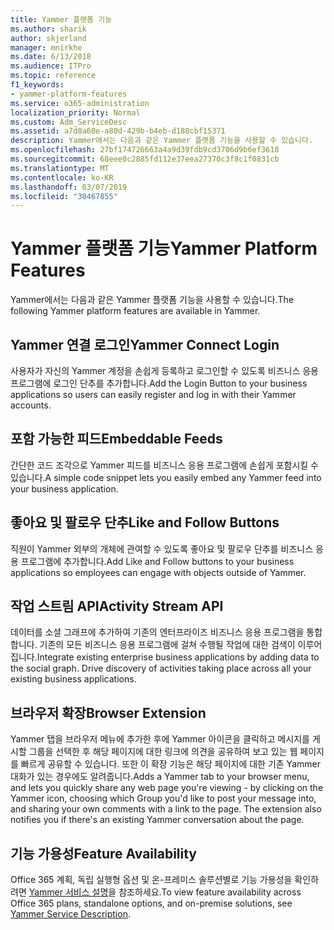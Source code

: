 ```yaml
---
title: Yammer 플랫폼 기능
ms.author: sharik
author: skjerland
manager: mnirkhe
ms.date: 6/13/2018
ms.audience: ITPro
ms.topic: reference
f1_keywords:
- yammer-platform-features
ms.service: o365-administration
localization_priority: Normal
ms.custom: Adm_ServiceDesc
ms.assetid: a7d8a60e-a80d-429b-b4eb-d188cbf15371
description: Yammer에서는 다음과 같은 Yammer 플랫폼 기능을 사용할 수 있습니다.
ms.openlocfilehash: 27bf174726663a4a9d39fdb9cd3706d9b6ef3618
ms.sourcegitcommit: 68eee0c2885fd112e37eea27370c3f8c1f0831cb
ms.translationtype: MT
ms.contentlocale: ko-KR
ms.lasthandoff: 03/07/2019
ms.locfileid: "30467855"
---
```

# <a name="yammer-platform-features"></a><span data-ttu-id="5077a-103">Yammer 플랫폼 기능</span><span class="sxs-lookup"><span data-stu-id="5077a-103">Yammer Platform Features</span></span>

<span data-ttu-id="5077a-104">Yammer에서는 다음과 같은 Yammer 플랫폼 기능을 사용할 수 있습니다.</span><span class="sxs-lookup"><span data-stu-id="5077a-104">The following Yammer platform features are available in Yammer.</span></span>
  
## <a name="yammer-connect-login"></a><span data-ttu-id="5077a-105">Yammer 연결 로그인</span><span class="sxs-lookup"><span data-stu-id="5077a-105">Yammer Connect Login</span></span>
<span data-ttu-id="5077a-106"><a name="bkmk_YammerConnectLogin"> </a></span><span class="sxs-lookup"><span data-stu-id="5077a-106"></span></span>

<span data-ttu-id="5077a-107">사용자가 자신의 Yammer 계정을 손쉽게 등록하고 로그인할 수 있도록 비즈니스 응용 프로그램에 로그인 단추를 추가합니다.</span><span class="sxs-lookup"><span data-stu-id="5077a-107">Add the Login Button to your business applications so users can easily register and log in with their Yammer accounts.</span></span>
  
## <a name="embeddable-feeds"></a><span data-ttu-id="5077a-108">포함 가능한 피드</span><span class="sxs-lookup"><span data-stu-id="5077a-108">Embeddable Feeds</span></span>
<span data-ttu-id="5077a-109"><a name="bkmk_EmbeddableFeeds"> </a></span><span class="sxs-lookup"><span data-stu-id="5077a-109"></span></span>

<span data-ttu-id="5077a-110">간단한 코드 조각으로 Yammer 피드를 비즈니스 응용 프로그램에 손쉽게 포함시킬 수 있습니다.</span><span class="sxs-lookup"><span data-stu-id="5077a-110">A simple code snippet lets you easily embed any Yammer feed into your business application.</span></span>
  
## <a name="like-and-follow-buttons"></a><span data-ttu-id="5077a-111">좋아요 및 팔로우 단추</span><span class="sxs-lookup"><span data-stu-id="5077a-111">Like and Follow Buttons</span></span>
<span data-ttu-id="5077a-112"><a name="bkmk_LikeAndFollowButtons"> </a></span><span class="sxs-lookup"><span data-stu-id="5077a-112"></span></span>

<span data-ttu-id="5077a-113">직원이 Yammer 외부의 개체에 관여할 수 있도록 좋아요 및 팔로우 단추를 비즈니스 응용 프로그램에 추가합니다.</span><span class="sxs-lookup"><span data-stu-id="5077a-113">Add Like and Follow buttons to your business applications so employees can engage with objects outside of Yammer.</span></span>
  
## <a name="activity-stream-api"></a><span data-ttu-id="5077a-114">작업 스트림 API</span><span class="sxs-lookup"><span data-stu-id="5077a-114">Activity Stream API</span></span>
<span data-ttu-id="5077a-115"><a name="bkmk_ActivityStreamAPI"> </a></span><span class="sxs-lookup"><span data-stu-id="5077a-115"></span></span>

<span data-ttu-id="5077a-p101">데이터를 소셜 그래프에 추가하여 기존의 엔터프라이즈 비즈니스 응용 프로그램을 통합합니다. 기존의 모든 비즈니스 응용 프로그램에 걸쳐 수행될 작업에 대한 검색이 이루어집니다.</span><span class="sxs-lookup"><span data-stu-id="5077a-p101">Integrate existing enterprise business applications by adding data to the social graph. Drive discovery of activities taking place across all your existing business applications.</span></span>
  
## <a name="browser-extension"></a><span data-ttu-id="5077a-118">브라우저 확장</span><span class="sxs-lookup"><span data-stu-id="5077a-118">Browser Extension</span></span>
<span data-ttu-id="5077a-119"><a name="bkmk_BrowserExtension"> </a></span><span class="sxs-lookup"><span data-stu-id="5077a-119"></span></span>

<span data-ttu-id="5077a-p102">Yammer 탭을 브라우저 메뉴에 추가한 후에 Yammer 아이콘을 클릭하고 메시지를 게시할 그룹을 선택한 후 해당 페이지에 대한 링크에 의견을 공유하여 보고 있는 웹 페이지를 빠르게 공유할 수 있습니다. 또한 이 확장 기능은 해당 페이지에 대한 기존 Yammer 대화가 있는 경우에도 알려줍니다.</span><span class="sxs-lookup"><span data-stu-id="5077a-p102">Adds a Yammer tab to your browser menu, and lets you quickly share any web page you're viewing - by clicking on the Yammer icon, choosing which Group you'd like to post your message into, and sharing your own comments with a link to the page. The extension also notifies you if there's an existing Yammer conversation about the page.</span></span> 
  
## <a name="feature-availability"></a><span data-ttu-id="5077a-122">기능 가용성</span><span class="sxs-lookup"><span data-stu-id="5077a-122">Feature Availability</span></span>
<span data-ttu-id="5077a-123"><a name="bkmk_BrowserExtension"> </a></span><span class="sxs-lookup"><span data-stu-id="5077a-123"></span></span>

<span data-ttu-id="5077a-124">Office 365 계획, 독립 실행형 옵션 및 온-프레미스 솔루션별로 기능 가용성을 확인하려면 [Yammer 서비스 설명](yammer-service-description.md)을 참조하세요.</span><span class="sxs-lookup"><span data-stu-id="5077a-124">To view feature availability across Office 365 plans, standalone options, and on-premise solutions, see [Yammer Service Description](yammer-service-description.md).</span></span>
  

